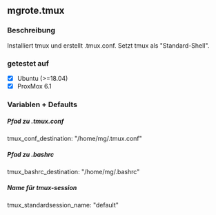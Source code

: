 ## mgrote.tmux
### Beschreibung
Installiert tmux und erstellt .tmux.conf.
Setzt tmux als "Standard-Shell".

### getestet auf
- [x] Ubuntu (>=18.04)
- [x] ProxMox 6.1

### Variablen + Defaults
##### Pfad zu .tmux.conf
  tmux_conf_destination: "/home/mg/.tmux.conf"
##### Pfad zu .bashrc
  tmux_bashrc_destination: "/home/mg/.bashrc"
##### Name für tmux-session
  tmux_standardsession_name: "default"
